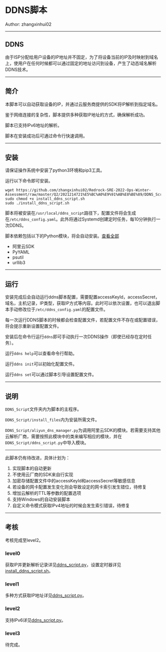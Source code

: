 # DDNS脚本
Author: zhangxinhui02

------

## DDNS

由于ISP分配给用户设备的IP地址并不固定，为了将设备当前的IP及时映射到域名上，使用户在任何时候都可以通过固定的地址访问到设备，产生了动态域名解析DDNS技术。

------

## 简介

本脚本可以自动获取设备的IP，并通过云服务商提供的SDK将IP解析到指定域名。

鉴于网络连接的复杂性，脚本提供多种获取IP地址的方式，确保解析成功。

脚本已支持IPv6地址的解析。

脚本在安装成功后可通过命令行快速调用。

------

## 安装

请保证操作系统中安装了python3环境和pip3工具。

运行以下命令即可安装。

```shell
wget https://github.com/zhangxinhui02/Redrock-SRE-2022-Ops-Winter-Assessment/raw/master/Q2/2021214721%E5%BC%A0%E9%91%AB%E8%BE%89/DDNS_Script/install_files/install_ddns_script.sh
sudo chmod +x install_ddns_script.sh
sudo ./install_ddns_script.sh
```

脚本将被安装在`/usr/local/ddns_script`路径下，配置文件将会生成在`/etc/ddns_config.yaml`。此外将通过Systemd创建定时任务，每10分钟执行一次DDNS。

脚本依赖包括以下的Python模块，将会自动安装。[查看全部](https://github.com/zhangxinhui02/Redrock-SRE-2022-Ops-Winter-Assessment/blob/master/Q2/2021214721%E5%BC%A0%E9%91%AB%E8%BE%89/DDNS_Script/install_files/requirements.txt)

- 阿里云SDK
- PyYAML
- psutil
- urllib3

------

## 运行

安装完成后会自动运行ddns脚本配置，需要配置accessKeyId，accessSecret，域名，主机记录，IP类型，获取IP方式等内容。此时可以依次设置，也可以退出脚本手动修改位于`/etc/ddns_config.yaml`的配置文件。

每一次运行DDNS脚本的时候都会检查配置文件，若配置文件不存在或配置错误，将会提示重新设置配置文件。

安装后在命令行运行`ddns`即可手动执行一次DDNS操作（即使已经存在定时任务）。

运行`ddns help`可以查看命令行帮助。

运行`ddns init`可以初始化配置文件。

运行`ddns set`可以通过脚本引导设置配置文件。

------

## 说明

`DDNS_Script`文件夹内为脚本的主程序。

`DDNS_Script/install_files`内为安装所需文件。

`DDNS_Script/aliyun_dns_manager.py`为调用阿里云SDK的模块。若需要支持其他云解析厂商，需要按照此模块中的类来编写相应的模块，并在`DDNS_Script/ddns_script.py`中导入模块。

------

此脚本仍有待改进，具体计划为：

1. 实现脚本的自动更新
2. 不使用云厂商的SDK来自行实现
3. 加密存储配置文件中的accessKeyId和accessSecret等敏感信息
4. 若设备的网卡配置发生变化则会导致设定的网卡索引发生错位，待修复
5. 增加云解析的TTL等参数的配置选项
6. 支持Windows的自动安装脚本
7. 自定义命令模式获取IPv4地址的时候会发生索引错误，待修复

------

## 考核

考核完成至level2。

### level0

获取IP并更新解析记录详见[ddns_script.py](https://github.com/zhangxinhui02/Redrock-SRE-2022-Ops-Winter-Assessment/blob/master/Q2/2021214721%E5%BC%A0%E9%91%AB%E8%BE%89/DDNS_Script/ddns_script.py)，设置定时器详见[install_ddns_script.sh](https://github.com/zhangxinhui02/Redrock-SRE-2022-Ops-Winter-Assessment/blob/master/Q2/2021214721%E5%BC%A0%E9%91%AB%E8%BE%89/DDNS_Script/install_files/install_ddns_script.sh)。

### level1

多种方式获取IP地址详见[ddns_script.py](https://github.com/zhangxinhui02/Redrock-SRE-2022-Ops-Winter-Assessment/blob/master/Q2/2021214721%E5%BC%A0%E9%91%AB%E8%BE%89/DDNS_Script/ddns_script.py)。

### level2

支持IPv6详见[ddns_script.py](https://github.com/zhangxinhui02/Redrock-SRE-2022-Ops-Winter-Assessment/blob/master/Q2/2021214721%E5%BC%A0%E9%91%AB%E8%BE%89/DDNS_Script/ddns_script.py)。

### level3

待完成。